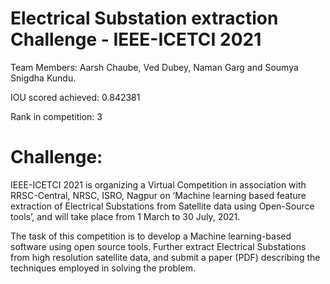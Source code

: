 # Electrical Substation extraction Challenge - IEEE-ICETCI 2021

Team Members: Aarsh Chaube, Ved Dubey, Naman Garg and Soumya Snigdha Kundu.

IOU scored achieved: 0.842381

Rank in competition: 3

# Challenge: 
IEEE-ICETCI 2021 is organizing a Virtual Competition in association with RRSC-Central, NRSC, ISRO, Nagpur on ‘Machine learning based feature extraction of Electrical Substations from Satellite data using Open-Source tools’, and will take place from 1 March to 30 July, 2021.

The task of this competition is to develop a Machine learning-based software using open source tools. Further extract Electrical Substations from high resolution satellite data, and submit a paper (PDF) describing the techniques employed in solving the problem.
